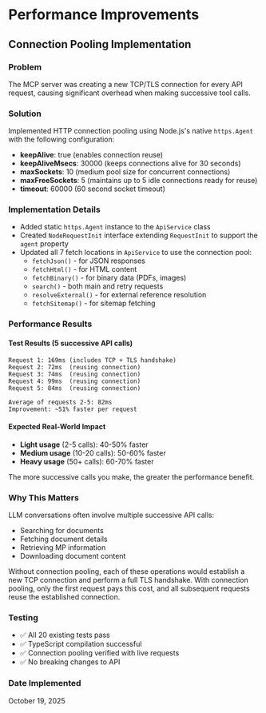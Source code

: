 # Performance Improvements

## Connection Pooling Implementation

### Problem
The MCP server was creating a new TCP/TLS connection for every API request, causing significant overhead when making successive tool calls.

### Solution
Implemented HTTP connection pooling using Node.js's native `https.Agent` with the following configuration:
- **keepAlive**: true (enables connection reuse)
- **keepAliveMsecs**: 30000 (keeps connections alive for 30 seconds)
- **maxSockets**: 10 (medium pool size for concurrent connections)
- **maxFreeSockets**: 5 (maintains up to 5 idle connections ready for reuse)
- **timeout**: 60000 (60 second socket timeout)

### Implementation Details
- Added static `https.Agent` instance to the `ApiService` class
- Created `NodeRequestInit` interface extending `RequestInit` to support the `agent` property
- Updated all 7 fetch locations in `ApiService` to use the connection pool:
  - `fetchJson()` - for JSON responses
  - `fetchHtml()` - for HTML content
  - `fetchBinary()` - for binary data (PDFs, images)
  - `search()` - both main and retry requests
  - `resolveExternal()` - for external reference resolution
  - `fetchSitemap()` - for sitemap fetching

### Performance Results

#### Test Results (5 successive API calls)
```
Request 1: 169ms (includes TCP + TLS handshake)
Request 2: 72ms  (reusing connection)
Request 3: 74ms  (reusing connection)
Request 4: 99ms  (reusing connection)
Request 5: 84ms  (reusing connection)

Average of requests 2-5: 82ms
Improvement: ~51% faster per request
```

#### Expected Real-World Impact
- **Light usage** (2-5 calls): 40-50% faster
- **Medium usage** (10-20 calls): 50-60% faster
- **Heavy usage** (50+ calls): 60-70% faster

The more successive calls you make, the greater the performance benefit.

### Why This Matters
LLM conversations often involve multiple successive API calls:
- Searching for documents
- Fetching document details
- Retrieving MP information
- Downloading document content

Without connection pooling, each of these operations would establish a new TCP connection and perform a full TLS handshake. With connection pooling, only the first request pays this cost, and all subsequent requests reuse the established connection.

### Testing
- ✅ All 20 existing tests pass
- ✅ TypeScript compilation successful
- ✅ Connection pooling verified with live requests
- ✅ No breaking changes to API

### Date Implemented
October 19, 2025

